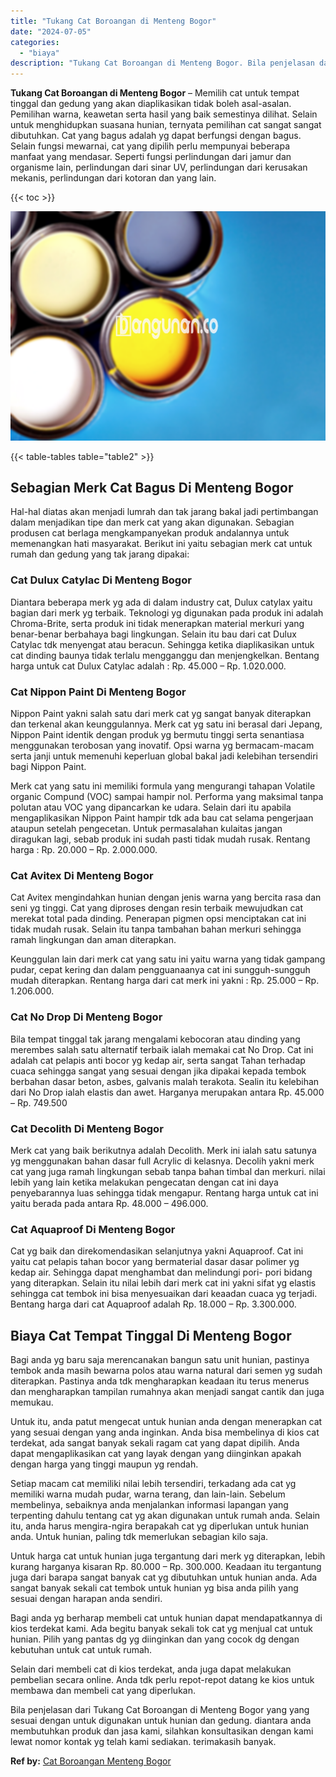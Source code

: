 ```yaml
---
title: "Tukang Cat Boroangan di Menteng Bogor"
date: "2024-07-05"
categories: 
  - "biaya"
description: "Tukang Cat Boroangan di Menteng Bogor. Bila penjelasan dari Tukang Cat Boroangan di Menteng Bogor yang yang sesuai dengan untuk digunakan untuk hunian dan ge..."
---
```


**Tukang Cat Boroangan di Menteng Bogor** – Memilih cat untuk tempat tinggal dan gedung yang akan diaplikasikan tidak boleh asal-asalan. Pemilihan warna, keawetan serta hasil yang baik semestinya dilihat. Selain untuk menghidupkan suasana hunian, ternyata pemilihan cat sangat sangat dibutuhkan. Cat yang bagus adalah yg dapat berfungsi dengan bagus. Selain fungsi mewarnai, cat yang dipilih perlu mempunyai beberapa manfaat yang mendasar. Seperti fungsi perlindungan dari jamur dan organisme lain, perlindungan dari sinar UV, perlindungan dari kerusakan mekanis, perlindungan dari kotoran dan yang lain.

{{< toc >}}

![Tukang Cat Boroangan di Menteng Bogor](/images/jasa-cat-murah37.png)

{{< table-tables table="table2" >}}

## Sebagian Merk Cat Bagus Di Menteng Bogor

Hal-hal diatas akan menjadi lumrah dan tak jarang bakal jadi pertimbangan dalam menjadikan tipe dan merk cat yang akan digunakan. Sebagian produsen cat berlaga mengkampanyekan produk andalannya untuk memenangkan hati masyarakat. Berikut ini yaitu sebagian merk cat untuk rumah dan gedung yang tak jarang dipakai:

### Cat Dulux Catylac Di Menteng Bogor

Diantara beberapa merk yg ada di dalam industry cat, Dulux catylax yaitu bagian dari merk yg terbaik. Teknologi yg digunakan pada produk ini adalah Chroma-Brite, serta produk ini tidak menerapkan material merkuri yang benar-benar berbahaya bagi lingkungan. Selain itu bau dari cat Dulux Catylac tdk menyengat atau beracun. Sehingga ketika diaplikasikan untuk cat dinding baunya tidak terlalu mengganggu dan menjengkelkan. Bentang harga untuk cat Dulux Catylac adalah : Rp. 45.000 – Rp. 1.020.000.

### Cat Nippon Paint Di Menteng Bogor

Nippon Paint yakni salah satu dari merk cat yg sangat banyak diterapkan dan terkenal akan keunggulannya. Merk cat yg satu ini berasal dari Jepang, Nippon Paint identik dengan produk yg bermutu tinggi serta senantiasa menggunakan terobosan yang inovatif. Opsi warna yg bermacam-macam serta janji untuk memenuhi keperluan global bakal jadi kelebihan tersendiri bagi Nippon Paint.

Merk cat yang satu ini memiliki formula yang mengurangi tahapan Volatile organic Compund (VOC) sampai hampir nol. Performa yang maksimal tanpa polutan atau VOC yang dipancarkan ke udara. Selain dari itu apabila mengaplikasikan Nippon Paint hampir tdk ada bau cat selama pengerjaan ataupun setelah pengecetan. Untuk permasalahan kulaitas jangan diragukan lagi, sebab produk ini sudah pasti tidak mudah rusak. Rentang harga : Rp. 20.000 – Rp. 2.000.000.

### Cat Avitex Di Menteng Bogor

Cat Avitex mengindahkan hunian dengan jenis warna yang bercita rasa dan seni yg tinggi. Cat yang diproses dengan resin terbaik mewujudkan cat merekat total pada dinding. Penerapan pigmen opsi menciptakan cat ini tidak mudah rusak. Selain itu tanpa tambahan bahan merkuri sehingga ramah lingkungan dan aman diterapkan.

Keunggulan lain dari merk cat yang satu ini yaitu warna yang tidak gampang pudar, cepat kering dan dalam pengguanaanya cat ini sungguh-sungguh mudah diterapkan. Rentang harga dari cat merk ini yakni : Rp. 25.000 – Rp. 1.206.000.

### Cat No Drop Di Menteng Bogor

Bila tempat tinggal tak jarang mengalami kebocoran atau dinding yang merembes salah satu alternatif terbaik ialah memakai cat No Drop. Cat ini adalah cat pelapis anti bocor yg kedap air, serta sangat Tahan terhadap cuaca sehingga sangat yang sesuai dengan jika dipakai kepada tembok berbahan dasar beton, asbes, galvanis malah terakota. Sealin itu kelebihan dari No Drop ialah elastis dan awet. Harganya merupakan antara Rp. 45.000 – Rp. 749.500

### Cat Decolith Di Menteng Bogor

Merk cat yang baik berikutnya adalah Decolith. Merk ini ialah satu satunya yg menggunakan bahan dasar full Acrylic di kelasnya. Decolih yakni merk cat yang juga ramah lingkungan sebab tanpa bahan timbal dan merkuri. nilai lebih yang lain ketika melakukan pengecatan dengan cat ini daya penyebarannya luas sehingga tidak mengapur. Rentang harga untuk cat ini yaitu berada pada antara Rp. 48.000 – 496.000.

### Cat Aquaproof Di Menteng Bogor

Cat yg baik dan direkomendasikan selanjutnya yakni Aquaproof. Cat ini yaitu cat pelapis tahan bocor yang bermaterial dasar dasar polimer yg kedap air. Sehingga dapat menghambat dan melindungi pori- pori bidang yang diterapkan. Selain itu nilai lebih dari merk cat ini yakni sifat yg elastis sehingga cat tembok ini bisa menyesuaikan dari keaadan cuaca yg terjadi. Bentang harga dari cat Aquaproof adalah Rp. 18.000 – Rp. 3.300.000.

## Biaya Cat Tempat Tinggal Di Menteng Bogor

Bagi anda yg baru saja merencanakan bangun satu unit hunian, pastinya tembok anda masih bewarna polos atau warna natural dari semen yg sudah diterapkan. Pastinya anda tdk mengharapkan keadaan itu terus menerus dan mengharapkan tampilan rumahnya akan menjadi sangat cantik dan juga memukau.

Untuk itu, anda patut mengecat untuk hunian anda dengan menerapkan cat yang sesuai dengan yang anda inginkan. Anda bisa membelinya di kios cat terdekat, ada sangat banyak sekali ragam cat yang dapat dipilih. Anda dapat mengaplikasikan cat yang layak dengan yang diinginkan apakah dengan harga yang tinggi maupun yg rendah.

Setiap macam cat memiliki nilai lebih tersendiri, terkadang ada cat yg memiliki warna mudah pudar, warna terang, dan lain-lain. Sebelum membelinya, sebaiknya anda menjalankan informasi lapangan yang terpenting dahulu tentang cat yg akan digunakan untuk rumah anda. Selain itu, anda harus mengira-ngira berapakah cat yg diperlukan untuk hunian anda. Untuk hunian, paling tdk memerlukan sebagian kilo saja.

Untuk harga cat untuk hunian juga tergantung dari merk yg diterapkan, lebih kurang harganya kisaran Rp. 80.000 – Rp. 300.000. Keadaan itu tergantung juga dari barapa sangat banyak cat yg dibutuhkan untuk hunian anda. Ada sangat banyak sekali cat tembok untuk hunian yg bisa anda pilih yang sesuai dengan harapan anda sendiri.

Bagi anda yg berharap membeli cat untuk hunian dapat mendapatkannya di kios terdekat kami. Ada begitu banyak sekali tok cat yg menjual cat untuk hunian. Pilih yang pantas dg yg diinginkan dan yang cocok dg dengan kebutuhan untuk cat untuk rumah.

Selain dari membeli cat di kios terdekat, anda juga dapat melakukan pembelian secara online. Anda tdk perlu repot-repot datang ke kios untuk membawa dan membeli cat yang diperlukan.

Bila penjelasan dari Tukang Cat Boroangan di Menteng Bogor yang yang sesuai dengan untuk digunakan untuk hunian dan gedung. diantara anda membutuhkan produk dan jasa kami, silahkan konsultasikan dengan kami lewat nomor kontak yg telah kami sediakan. terimakasih banyak.

**Ref by:** [Cat Boroangan Menteng Bogor](https://id.wikipedia.org/wiki/Cat)
